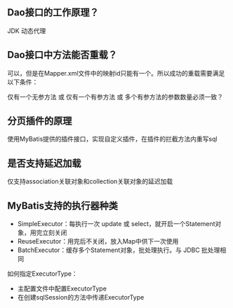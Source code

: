 

## Dao接口的工作原理？

 JDK 动态代理



## Dao接口中方法能否重载？

可以，但是在Mapper.xml文件中的映射id只能有一个。所以成功的重载需要满足以下条件：

仅有一个无参方法 或 仅有一个有参方法 或 多个有参方法的参数数量必须一致？



## 分页插件的原理

使用MyBatis提供的插件接口，实现自定义插件，在插件的拦截方法内重写sql



## 是否支持延迟加载

仅支持association关联对象和collection关联对象的延迟加载



## MyBatis支持的执行器种类

- SimpleExecutor：每执行一次 update 或 select，就开启一个Statement对象，用完立刻关闭
- ReuseExecutor：用完后不关闭，放入Map中供下一次使用
- BatchExecutor：缓存多个Statement对象，批处理执行。与 JDBC 批处理相同

如何指定ExecutorType：

- 主配置文件中配置ExecutorType
- 在创建sqlSession的方法中传递ExecutorType





